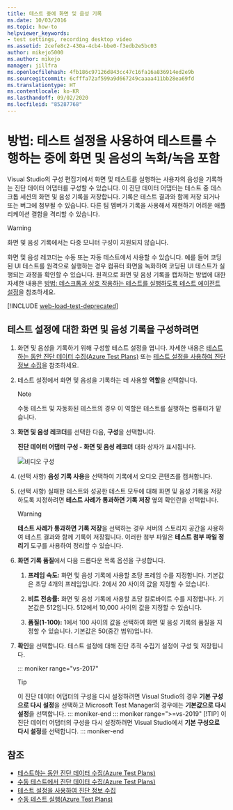 ```yaml
---
title: 테스트 중에 화면 및 음성 기록
ms.date: 10/03/2016
ms.topic: how-to
helpviewer_keywords:
- test settings, recording desktop video
ms.assetid: 2cefe8c2-430a-4cb4-bbe0-f3edb2e5bc03
author: mikejo5000
ms.author: mikejo
manager: jillfra
ms.openlocfilehash: 4fb186c97126d843cc47c16fa16a836914ed2e9b
ms.sourcegitcommit: 6cfffa72af599a9d667249caaaa411bb28ea69fd
ms.translationtype: HT
ms.contentlocale: ko-KR
ms.lasthandoff: 09/02/2020
ms.locfileid: "85287768"
---
```

# <a name="how-to-include-recordings-of-the-screen-and-voice-during-tests-using-test-settings"></a>방법: 테스트 설정을 사용하여 테스트를 수행하는 중에 화면 및 음성의 녹화/녹음 포함

Visual Studio의 구성 편집기에서 화면 및 테스트를 실행하는 사용자의 음성을 기록하는 진단 데이터 어댑터를 구성할 수 있습니다. 이 진단 데이터 어댑터는 테스트 중 데스크톱 세션의 화면 및 음성 기록을 저장합니다. 기록은 테스트 결과와 함께 저장 되거나 또는 버그에 첨부될 수 있습니다. 다른 팀 멤버가 기록을 사용해서 재현하기 어려운 애플리케이션 결함을 격리할 수 있습니다.

> [!WARNING]
> 화면 및 음성 기록에서는 다중 모니터 구성이 지원되지 않습니다.

화면 및 음성 레코더는 수동 또는 자동 테스트에서 사용할 수 있습니다. 예를 들어 코딩된 UI 테스트를 원격으로 실행하는 경우 컴퓨터 화면을 녹화하여 코딩된 UI 테스트가 실행되는 과정을 확인할 수 있습니다. 원격으로 화면 및 음성 기록을 캡처하는 방법에 대한 자세한 내용은 [방법: 데스크톱과 상호 작용하는 테스트를 실행하도록 테스트 에이전트 설정](../test/how-to-set-up-your-test-agent-to-run-tests-that-interact-with-the-desktop.md)을 참조하세요.

[!INCLUDE [web-load-test-deprecated](includes/web-load-test-deprecated.md)]

## <a name="to-configure-screen-and-voice-recording-for-your-test-settings"></a>테스트 설정에 대한 화면 및 음성 기록을 구성하려면

1. 화면 및 음성을 기록하기 위해 구성할 테스트 설정을 엽니다. 자세한 내용은 [테스트하는 동안 진단 데이터 수집(Azure Test Plans)](/azure/devops/test/collect-diagnostic-data?view=vsts) 또는 [테스트 설정을 사용하여 진단 정보 수집](../test/collect-diagnostic-information-using-test-settings.md)을 참조하세요.

2. 테스트 설정에서 화면 및 음성을 기록하는 데 사용할 **역할**을 선택합니다.

    > [!NOTE]
    > 수동 테스트 및 자동화된 테스트의 경우 이 역할은 테스트를 실행하는 컴퓨터가 맡습니다.

3. **화면 및 음성 레코더**를 선택한 다음, **구성**을 선택합니다.

     **진단 데이터 어댑터 구성 - 화면 및 음성 레코더** 대화 상자가 표시됩니다.

     ![비디오 구성](../test/media/testsettingvideoconfiggdr.png)

4. (선택 사항) **음성 기록 사용**을 선택하여 기록에서 오디오 콘텐츠를 캡처합니다.

5. (선택 사항) 실패한 테스트와 성공한 테스트 모두에 대해 화면 및 음성 기록을 저장하도록 지정하려면 **테스트 사례가 통과하면 기록 저장** 옆의 확인란을 선택합니다.

    > [!WARNING]
    > **테스트 사례가 통과하면 기록 저장**을 선택하는 경우 서버의 스토리지 공간을 사용하여 테스트 결과와 함께 기록이 저장됩니다. 이러한 첨부 파일은 **테스트 첨부 파일 정리기** 도구를 사용하여 정리할 수 있습니다.

6. **화면 기록 품질**에서 다음 드롭다운 목록 옵션을 구성합니다.

    1. **프레임 속도:** 화면 및 음성 기록에 사용할 초당 프레임 수를 지정합니다. 기본값은 초당 4개의 프레임입니다. 2에서 20 사이의 값을 지정할 수 있습니다.

    2. **비트 전송률:** 화면 및 음성 기록에 사용할 초당 킬로바이트 수를 지정합니다. 기본값은 512입니다. 512에서 10,000 사이의 값을 지정할 수 있습니다.

    3. **품질(1-100):** 1에서 100 사이의 값을 선택하여 화면 및 음성 기록의 품질을 지정할 수 있습니다. 기본값은 50(중간 범위)입니다.

7. **확인**을 선택합니다. 테스트 설정에 대해 진단 추적 수집기 설정이 구성 및 저장됩니다.

    ::: moniker range="vs-2017"
    > [!TIP]
    > 이 진단 데이터 어댑터의 구성을 다시 설정하려면 Visual Studio의 경우 **기본 구성으로 다시 설정**을 선택하고 Microsoft Test Manager의 경우에는 **기본값으로 다시 설정**을 선택합니다.
    ::: moniker-end
    ::: moniker range=">=vs-2019"
    > [!TIP]
    > 이 진단 데이터 어댑터의 구성을 다시 설정하려면 Visual Studio에서 **기본 구성으로 다시 설정**를 선택합니다.
    ::: moniker-end

## <a name="see-also"></a>참조

- [테스트하는 동안 진단 데이터 수집(Azure Test Plans)](/azure/devops/test/collect-diagnostic-data?view=vsts)
- [수동 테스트에서 진단 데이터 수집(Azure Test Plans)](/azure/devops/test/mtm/collect-more-diagnostic-data-in-manual-tests?view=vsts)
- [테스트 설정을 사용하여 진단 정보 수집](../test/collect-diagnostic-information-using-test-settings.md)
- [수동 테스트 실행(Azure Test Plans)](/azure/devops/test/run-manual-tests?view=vsts)
